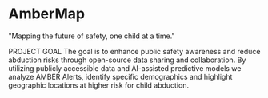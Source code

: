 # AmberMap
"Mapping the future of safety, one child at a time."

PROJECT GOAL
The goal is to enhance public safety awareness and reduce abduction risks through open-source data sharing and collaboration.
By utilizing publicly accessible data and AI-assisted predictive models we analyze AMBER Alerts, identify specific demographics and highlight geographic locations at higher risk for child abduction.
